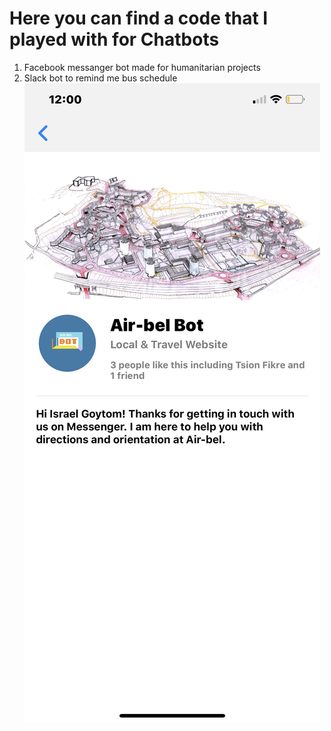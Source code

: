 # Here you can find a code that I played with for Chatbots
1. Facebook messanger bot made for humanitarian projects
2. Slack bot to remind me bus schedule
![alt text](./bot_ss/IMG_2893.PNG)
